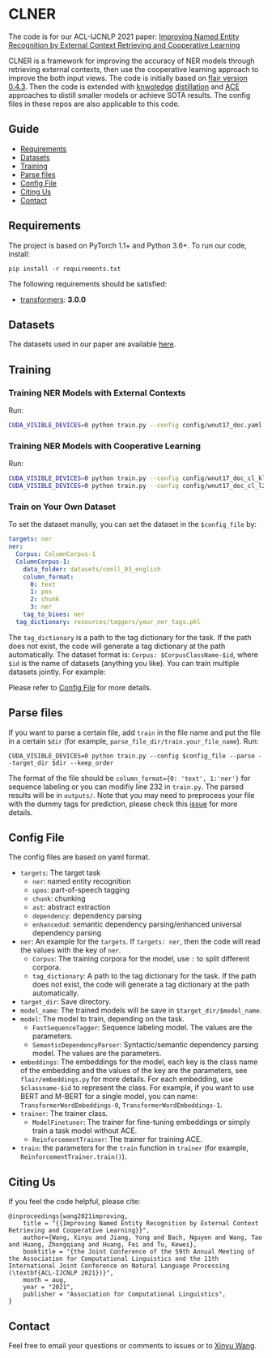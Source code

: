 
# CLNER

The code is for our ACL-IJCNLP 2021 paper: [Improving Named Entity Recognition by External Context Retrieving and Cooperative Learning](https://arxiv.org/abs/2105.03654)

CLNER is a framework for improving the accuracy of NER models through retrieving external contexts, then use the cooperative learning approach to improve the both input views. The code is initially based on [flair version 0.4.3](https://github.com/flairNLP/flair). Then the code is extended with [knwoledge](https://github.com/Alibaba-NLP/MultilangStructureKD) [distillation](https://github.com/Alibaba-NLP/StructuralKD) and [ACE](https://github.com/Alibaba-NLP/ACE) approaches to distill smaller models or achieve SOTA results. The config files in these repos are also applicable to this code.

## Guide

- [Requirements](#requirements)
- [Datasets](#datasets)
- [Training](#training)
- [Parse files](#parse-files)
- [Config File](#Config-File)
- [Citing Us](#Citing-Us)
- [Contact](#contact)

## Requirements
The project is based on PyTorch 1.1+ and Python 3.6+. To run our code, install:

```
pip install -r requirements.txt
```

The following requirements should be satisfied:
* [transformers](https://github.com/huggingface/transformers): **3.0.0** 

## Datasets
The datasets used in our paper are available [here](https://1drv.ms/u/s!Am53YNAPSsodg9ce3ovPukuFtSj6NQ?e=tpCvf8).

## Training

### Training NER Models with External Contexts

Run:

```bash
CUDA_VISIBLE_DEVICES=0 python train.py --config config/wnut17_doc.yaml
```

### Training NER Models with Cooperative Learning

Run:

```bash
CUDA_VISIBLE_DEVICES=0 python train.py --config config/wnut17_doc_cl_kl.yaml
CUDA_VISIBLE_DEVICES=0 python train.py --config config/wnut17_doc_cl_l2.yaml
```

### Train on Your Own Dataset

To set the dataset manully, you can set the dataset in the `$config_file` by:

```yaml
targets: ner
ner:
  Corpus: ColumnCorpus-1
  ColumnCorpus-1: 
    data_folder: datasets/conll_03_english
    column_format:
      0: text
      1: pos
      2: chunk
      3: ner
    tag_to_bioes: ner
  tag_dictionary: resources/taggers/your_ner_tags.pkl
```


The `tag_dictionary` is a path to the tag dictionary for the task. If the path does not exist, the code will generate a tag dictionary at the path automatically. The dataset format is: `Corpus: $CorpusClassName-$id`, where `$id` is the name of datasets (anything you like). You can train multiple datasets jointly. For example:

Please refer to [Config File](#Config-File) for more details.

## Parse files

If you want to parse a certain file, add `train` in the file name and put the file in a certain `$dir` (for example, `parse_file_dir/train.your_file_name`). Run:

```
CUDA_VISIBLE_DEVICES=0 python train.py --config $config_file --parse --target_dir $dir --keep_order
```

The format of the file should be `column_format={0: 'text', 1:'ner'}` for sequence labeling or you can modifiy line 232 in `train.py`. The parsed results will be in `outputs/`.
Note that you may need to preprocess your file with the dummy tags for prediction, please check this [issue](https://github.com/Alibaba-NLP/ACE/issues/12) for more details.

## Config File

The config files are based on yaml format.

* `targets`: The target task
  * `ner`: named entity recognition
  * `upos`: part-of-speech tagging
  * `chunk`: chunking
  * `ast`: abstract extraction
  * `dependency`: dependency parsing
  * `enhancedud`: semantic dependency parsing/enhanced universal dependency parsing
* `ner`: An example for the `targets`. If `targets: ner`, then the code will read the values with the key of `ner`.
  * `Corpus`: The training corpora for the model, use `:` to split different corpora.
  * `tag_dictionary`: A path to the tag dictionary for the task. If the path does not exist, the code will generate a tag dictionary at the path automatically.
* `target_dir`: Save directory.
* `model_name`: The trained models will be save in `$target_dir/$model_name`.
* `model`: The model to train, depending on the task.
  * `FastSequenceTagger`: Sequence labeling model. The values are the parameters.
  * `SemanticDependencyParser`: Syntactic/semantic dependency parsing model. The values are the parameters.
* `embeddings`: The embeddings for the model, each key is the class name of the embedding and the values of the key are the parameters, see `flair/embeddings.py` for more details. For each embedding, use `$classname-$id` to represent the class. For example, if you want to use BERT and M-BERT for a single model, you can name: `TransformerWordEmbeddings-0`, `TransformerWordEmbeddings-1`.
* `trainer`: The trainer class.
  * `ModelFinetuner`: The trainer for fine-tuning embeddings or simply train a task model without ACE.
  * `ReinforcementTrainer`: The trainer for training ACE.
* `train`: the parameters for the `train` function in `trainer` (for example, `ReinforcementTrainer.train()`).

## Citing Us
If you feel the code helpful, please cite:
```
@inproceedings{wang2021improving,
    title = "{{Improving Named Entity Recognition by External Context Retrieving and Cooperative Learning}}",
    author={Wang, Xinyu and Jiang, Yong and Bach, Nguyen and Wang, Tao and Huang, Zhongqiang and Huang, Fei and Tu, Kewei},
    booktitle = "{the Joint Conference of the 59th Annual Meeting of the Association for Computational Linguistics and the 11th International Joint Conference on Natural Language Processing (\textbf{ACL-IJCNLP 2021})}",
    month = aug,
    year = "2021",
    publisher = "Association for Computational Linguistics",
}
```

## Contact 

Feel free to email your questions or comments to issues or to [Xinyu Wang](http://wangxinyu0922.github.io/).

